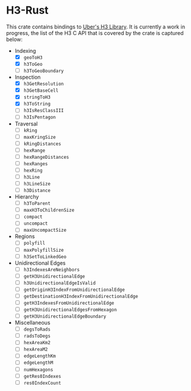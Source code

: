 # H3-Rust

This crate contains bindings to [Uber's H3 Library]. It is currently a work in progress, the
list of the H3 C API that is covered by the crate is captured below:

- Indexing
  - [X] `geoToH3`
  - [X] `h3ToGeo`
  - [ ] `h3ToGeoBoundary`
- Inspection
  - [X] `h3GetResolution`
  - [X] `h3GetBaseCell`
  - [X] `stringToH3`
  - [X] `h3ToString`
  - [ ] `h3IsResClassIII`
  - [ ] `h3IsPentagon`
- Traversal
  - [ ] `kRing`
  - [ ] `maxKringSize`
  - [ ] `kRingDistances`
  - [ ] `hexRange`
  - [ ] `hexRangeDistances`
  - [ ] `hexRanges`
  - [ ] `hexRing`
  - [ ] `h3Line`
  - [ ] `h3LineSize`
  - [ ] `h3Distance`
- Hierarchy
  - [ ] `h3ToParent`
  - [ ] `maxH3ToChildrenSize`
  - [ ] `compact`
  - [ ] `uncompact`
  - [ ] `maxUncompactSize`
- Regions
  - [ ] `polyfill`
  - [ ] `maxPolyfillSize`
  - [ ] `h3SetToLinkedGeo`
- Unidirectional Edges
  - [ ] `h3IndexesAreNeighbors`
  - [ ] `getH3UnidirectionalEdge`
  - [ ] `h3UnidirectionalEdgeIsValid`
  - [ ] `getOriginH3IndexFromUnidirectionalEdge`
  - [ ] `getDestinationH3IndexFromUnidirectionalEdge`
  - [ ] `getH3IndexesFromUnidirectionalEdge`
  - [ ] `getH3UnidirectionalEdgesFromHexagon`
  - [ ] `getH3UnidirectionalEdgeBoundary`
- Miscellaneous
  - [ ] `degsToRads`
  - [ ] `radsToDegs`
  - [ ] `hexAreaKm2`
  - [ ] `hexAreaM2`
  - [ ] `edgeLengthKm`
  - [ ] `edgeLengthM`
  - [ ] `numHexagons`
  - [ ] `getRes0Indexes`
  - [ ] `res0IndexCount`

[Uber's H3 Library]: https://uber.github.io/h3/#/
